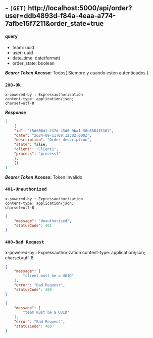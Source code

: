 ## - `(GET)` http://localhost:5000/api/order?user=ddb4893d-f84a-4eaa-a774-7afbe15f7211&order_state=true


#### query
- team: uuid
- user: uuid
- date_time: date(format)
- order_state: boolean

***Bearer Token***
**Acesso:** Todos( Siempre y cuando esten autenticados )

### `200-Ok`
```
x-powered-by : Expressauthorization
content-type: application/json; 
charset=utf-8
```

***Response***
```json
[
    {
    "id": "f5d606df-f37d-45d0-9ba1-30e850415361",
    "date": "2024-09-11T09:12:02.000Z",
    "description": "Order description",
    "state": false,
    "client": "Client1",
    "process": "process1"
    },
    {}
]
```
***Bearer Token***
**Acesso:** Token invalido

### `401-Unauthorized`
```
x-powered-by : Expressauthorization
content-type: application/json; 
charset=utf-8
```

```json
{
    "message": "Unauthorized",
    "statusCode": 401
}
```

### `400-Bad Request`

x-powered-by : Expressauthorization
content-type: application/json; 
charset=utf-8

```json
{
    "message": [
        "client must be a UUID"
    ],
    "error": "Bad Request",
    "statusCode": 400
}

{
    "message": [
        "team must be a UUID"
    ],
    "error": "Bad Request",
    "statusCode": 400
}
```